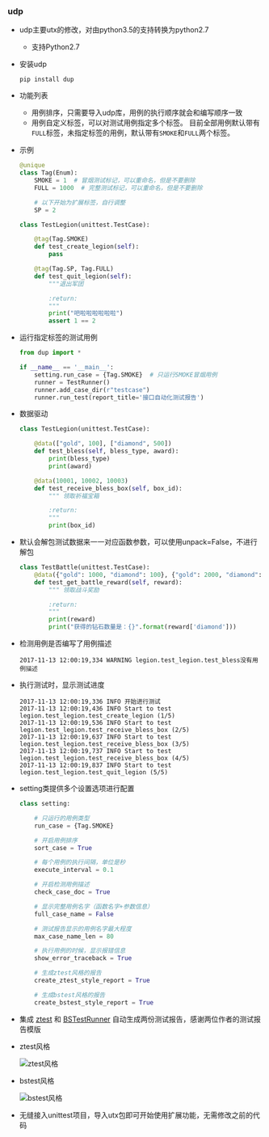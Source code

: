 ### udp

* udp主要utx的修改，对由python3.5的支持转换为python2.7
    * 支持Python2.7


* 安装udp  

    ```
    pip install dup
    ```

* 功能列表
    * 用例排序，只需要导入udp库，用例的执行顺序就会和编写顺序一致
    * 用例自定义标签，可以对测试用例指定多个标签。
    目前全部用例默认带有`FULL`标签，未指定标签的用例，默认带有`SMOKE`和`FULL`两个标签。

* 示例

    ```py
    @unique
    class Tag(Enum):
        SMOKE = 1  # 冒烟测试标记，可以重命名，但是不要删除
        FULL = 1000  # 完整测试标记，可以重命名，但是不要删除

        # 以下开始为扩展标签，自行调整
        SP = 2
    ```

    ```py
    class TestLegion(unittest.TestCase):

        @tag(Tag.SMOKE)
        def test_create_legion(self):
            pass

        @tag(Tag.SP, Tag.FULL)
        def test_quit_legion(self):
            """退出军团

            :return:
            """
            print("吧啦啦啦啦啦啦")
            assert 1 == 2
    ```

* 运行指定标签的测试用例

    ```py
    from dup import *

    if __name__ == '__main__':
        setting.run_case = {Tag.SMOKE}  # 只运行SMOKE冒烟用例
        runner = TestRunner()
        runner.add_case_dir(r"testcase")
        runner.run_test(report_title='接口自动化测试报告')
    ```

* 数据驱动  

    ```py
    class TestLegion(unittest.TestCase):

        @data(["gold", 100], ["diamond", 500])
        def test_bless(self, bless_type, award):
            print(bless_type)
            print(award)

        @data(10001, 10002, 10003)
        def test_receive_bless_box(self, box_id):
            """ 领取祈福宝箱

            :return:
            """
            print(box_id)

* 默认会解包测试数据来一一对应函数参数，可以使用unpack=False，不进行解包  

	```py
	class TestBattle(unittest.TestCase):
	    @data({"gold": 1000, "diamond": 100}, {"gold": 2000, "diamond": 200}, unpack=False)
	    def test_get_battle_reward(self, reward):
	        """ 领取战斗奖励
	
	        :return:
	        """
	        print(reward)
	        print("获得的钻石数量是：{}".format(reward['diamond']))
	 ```

* 检测用例是否编写了用例描述  

    ```
    2017-11-13 12:00:19,334 WARNING legion.test_legion.test_bless没有用例描述
    ```

* 执行测试时，显示测试进度  

    ```
    2017-11-13 12:00:19,336 INFO 开始进行测试
	2017-11-13 12:00:19,436 INFO Start to test legion.test_legion.test_create_legion (1/5)
	2017-11-13 12:00:19,536 INFO Start to test legion.test_legion.test_receive_bless_box (2/5)
	2017-11-13 12:00:19,637 INFO Start to test legion.test_legion.test_receive_bless_box (3/5)
	2017-11-13 12:00:19,737 INFO Start to test legion.test_legion.test_receive_bless_box (4/5)
	2017-11-13 12:00:19,837 INFO Start to test legion.test_legion.test_quit_legion (5/5)
    ```

* setting类提供多个设置选项进行配置  

    ```py
    class setting:

        # 只运行的用例类型
        run_case = {Tag.SMOKE}

        # 开启用例排序
        sort_case = True

        # 每个用例的执行间隔，单位是秒
        execute_interval = 0.1

        # 开启检测用例描述
        check_case_doc = True

        # 显示完整用例名字（函数名字+参数信息）
        full_case_name = False

        # 测试报告显示的用例名字最大程度
        max_case_name_len = 80

        # 执行用例的时候，显示报错信息
        show_error_traceback = True

        # 生成ztest风格的报告
        create_ztest_style_report = True

        # 生成bstest风格的报告
        create_bstest_style_report = True
    ```

* 集成 [ztest](https://github.com/zhangfei19841004/ztest) 和 [BSTestRunner](https://github.com/easonhan007/HTMLTestRunner) 自动生成两份测试报告，感谢两位作者的测试报告模版

* ztest风格

  ![ztest风格](https://github.com/jianbing/utx/raw/master/img/ztest.png)

* bstest风格

  ![bstest风格](https://github.com/jianbing/utx/raw/master/img/bstest.png)

* 无缝接入unittest项目，导入utx包即可开始使用扩展功能，无需修改之前的代码
